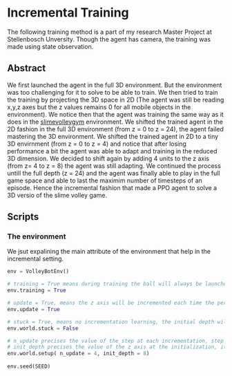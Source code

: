 # Incremental Training

The following training method is a part of my research Master Project at Stellenbosch Unversity. Though the agent has camera, the training was made using state observation.

## Abstract

We first launched the agent in the full 3D environment. But the environment was too challenging for it to solve to be able to train.
We then tried to train the training by projecting the 3D space in  2D (The agent was still be reading x,y,z axes but the z values remains 0 for all mobile objects in the environment). We notice then that the agent was training the same way as it does in the [slimevolleygym](https://github.com/hardmaru/slimevolleygym) environment.
We shifted the trained agent in the 2D fashion in the full 3D environment (from z = 0 to  z = 24), the agent failed mastering the 3D environment.
We shifted the trained agent in 2D to a tiny 3D envirnment (from z = 0 to z = 4) and notice that after losing performance a bit the agent was able to adapt and training in the reduced 3D dimension. 
We decided to shift again by adding 4 units to the z axis (from z= 4 to z = 8) the agent was still adapting. We continued the process untill the full depth (z = 24) and the agent was finally able to play in the full game space and able to last the maximim number of timesteps of an episode. Hence the incremental fashion that made a PPO agent to solve a 3D versio of the slime volley game.

## Scripts

### The environment

We jsut expalining the main attribute of the environment that help in the incremental setting.

```python
env = VolleyBotEnv()

# training = True means during training the ball will always be launched on the learning, this speeds up the training time
env.training = True 

# update = True, means the z axis will be incremented each time the performance threshold is reaching during evaluation
env.update = True 

# stuck = True, means no incrementation learning, the initial depth will stay fixed during the whole training
env.world.stuck = False 

# n_update precises the value of the step at each incrementation, step = 24/n_update
# init_depth precises the value of the z axis at the initialization, it's not oblige to start with 0
env.world.setup( n_update = 4, init_depth = 8) 
                                              
env.seed(SEED)
```
